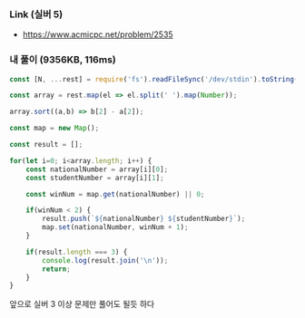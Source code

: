 ### Link (실버 5)  

- https://www.acmicpc.net/problem/2535  

### 내 풀이 (9356KB, 116ms)

```javascript
const [N, ...rest] = require('fs').readFileSync('/dev/stdin').toString().trim().split('\n');

const array = rest.map(el => el.split(' ').map(Number));

array.sort((a,b) => b[2] - a[2]);

const map = new Map();

const result = [];

for(let i=0; i<array.length; i++) {
    const nationalNumber = array[i][0];
    const studentNumber = array[i][1];

    const winNum = map.get(nationalNumber) || 0;

    if(winNum < 2) {
        result.push(`${nationalNumber} ${studentNumber}`);
        map.set(nationalNumber, winNum + 1);
    }   

    if(result.length === 3) {
        console.log(result.join('\n'));
        return;
    }
}
```


앞으로 실버 3 이상 문제만 풀어도 될듯 하다
